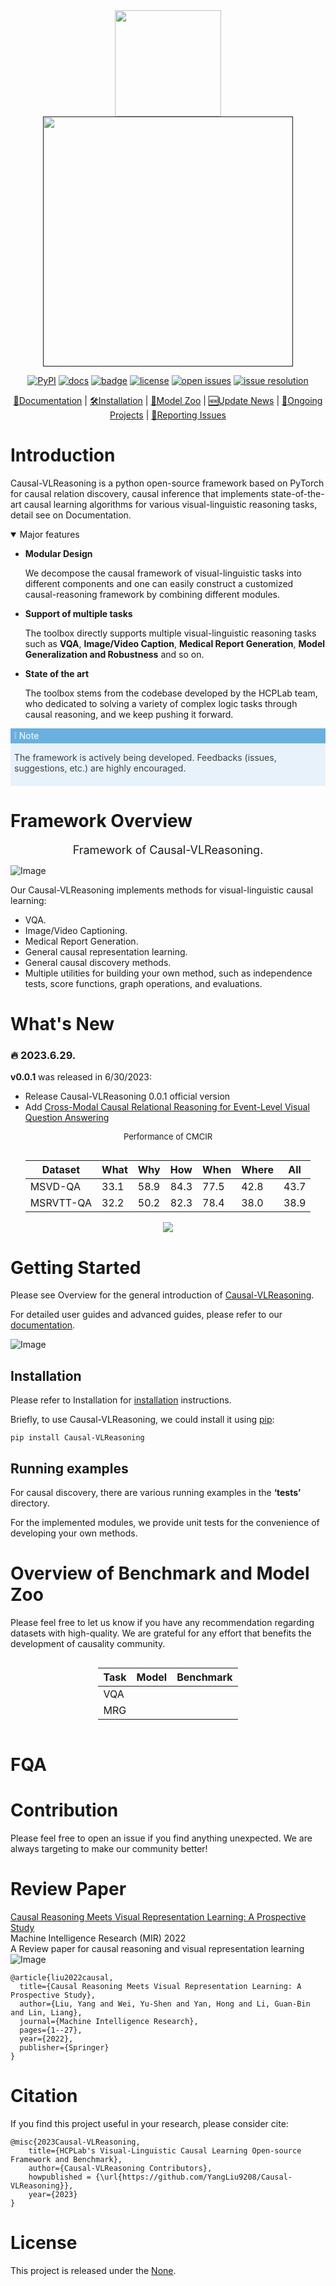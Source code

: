 
<div align="center">
  <div align="center">
      <a href="https://www.sysu-hcp.net/">
      <img src="Images/hcp.jpg" width="170"/>
      </a>
    <a href="">
    <img src="Images/CVLR.jpg" width="400"/>
    </a>
  </div>

  
[![PyPI](https://img.shields.io/pypi/v/0.0.1)]()
[![docs](https://img.shields.io/badge/docs-latest-blue)]()
[![badge](https://github.com/open-mmlab/mmdetection/workflows/build/badge.svg)](https://github.com/open-mmlab/mmdetection/actions)
[![license](https://img.shields.io/github/license/open-mmlab/mmdetection.svg)](https://github.com/open-mmlab/mmdetection/blob/main/LICENSE)
[![open issues](https://isitmaintained.com/badge/open/open-mmlab/mmdetection.svg)](https://github.com/open-mmlab/mmdetection/issues)
[![issue resolution](https://isitmaintained.com/badge/resolution/open-mmlab/mmdetection.svg)](https://github.com/open-mmlab/mmdetection/issues)

[📘Documentation]() |
[🛠️Installation]() |
[👀Model Zoo]() |
[🆕Update News]() |
[🚀Ongoing Projects]() |
[🤔Reporting Issues]()

</div>



# Introduction  
<div>
Causal-VLReasoning is a python open-source framework based on PyTorch for causal relation discovery, causal inference that implements state-of-the-art causal learning algorithms for various visual-linguistic reasoning tasks, detail see on <a hraf="">Documentation</a>.
<p> </p>
</div>

<details open>
<summary>Major features</summary>

- **Modular Design**

  We decompose the causal framework of visual-linguistic tasks into different components and one can easily construct a customized causal-reasoning framework by combining different modules.

- **Support of multiple tasks**

  The toolbox directly supports multiple visual-linguistic reasoning tasks such as **VQA**, **Image/Video Caption**, **Medical Report Generation**, **Model Generalization and Robustness** and so on.

- **State of the art**

  The toolbox stems from the codebase developed by the HCPLab team, who dedicated to solving a variety of complex logic tasks through causal reasoning, and we keep pushing it forward.

</details>



<style type="text/css" rel="stylesheet">
  .admonition_note {
  margin: 0px 0px 12px;
  padding: 6px;
  color: #404040;
  background-color: #E7F2FA;
  }
  
  .admonition_title {
  margin: -6px -6px 6px;
  padding: 3px 6px;
  color: #FFFFFF;
  background-color: #6AB0DE;
  }
</style>

<div class="admonition_note">
<p class="admonition_title">❕ Note</p>
<p>The framework is actively being developed. Feedbacks (issues, suggestions, etc.) are highly encouraged.</p>
</div>

# Framework Overview

<div align="center"><font size=4>
Framework of Causal-VLReasoning.
</font>
</div>

![Image](Images/Opensource.png)        

Our Causal-VLReasoning implements methods for visual-linguistic causal learning:

* VQA.
* Image/Video Captioning.
* Medical Report Generation.
* General causal representation learning.
* General causal discovery methods.
* Multiple utilities for building your own method, such as independence tests, score functions, graph operations, and evaluations.

# What's New

### 🔥 **2023.6.29**.
**v0.0.1** was released in 6/30/2023:

- Release Causal-VLReasoning 0.0.1 official version
- Add [Cross-Modal Causal Relational Reasoning for Event-Level Visual Question Answering](https://github.com/YangLiu9208/CMCIR) 

<style>
.tab_center
{
width: auto;
display: table;
margin-left: auto;
margin-right: auto;
}
</style>

<p align="center"><font size=2.>Performance of CMCIR</font></p>

<div class="tab_center">

| Dataset   | What | Why  | How  | When | Where | All  |
| --------- | ---- | ---  | ---- |----- |-------| ---- |
| MSVD-QA   | 33.1 | 58.9 | 84.3 | 77.5 | 42.8  | 43.7 |
| MSRVTT-QA | 32.2 | 50.2 | 82.3 | 78.4 | 38.0  | 38.9 |
</div>

<div align=center>
<img src="Images/CMCIR.gif"/>
</div>

# Getting Started
Please see Overview for the general introduction of [Causal-VLReasoning]().

For detailed user guides and advanced guides, please refer to our [documentation]().

  
![Image](Images/framework.png) 

## Installation

Please refer to Installation for [installation]() instructions.

Briefly, to use Causal-VLReasoning, we could install it using [pip](https://pypi.org/project/Causal-VLReasoning/):

```
pip install Causal-VLReasoning
```

## Running examples

For causal discovery, there are various running examples in the **‘tests’** directory.

For the implemented modules, we provide unit tests for the convenience of developing your own methods.

# Overview of Benchmark and Model Zoo

Please feel free to let us know if you have any recommendation regarding datasets with high-quality. We are grateful for any effort that benefits the development of causality community.

<div class="tab_center">

|Task | Model | Benchmark |
| --- | ----- | --------- |
| VQA |       |           |
| MRG |       |           |
</div>

# FQA

# Contribution

Please feel free to open an issue if you find anything unexpected.
We are always targeting to make our community better!

# Review Paper
[Causal Reasoning Meets Visual Representation Learning: A Prospective Study](https://link.springer.com/article/10.1007/s11633-022-1362-z)     
Machine Intelligence Research (MIR) 2022      
A Review paper for causal reasoning and visual representation learning       
![Image](Images/MIR.png)    

```
@article{liu2022causal,
  title={Causal Reasoning Meets Visual Representation Learning: A Prospective Study},
  author={Liu, Yang and Wei, Yu-Shen and Yan, Hong and Li, Guan-Bin and Lin, Liang},
  journal={Machine Intelligence Research},
  pages={1--27},
  year={2022},
  publisher={Springer}
}
```

# Citation    
If you find this project useful in your research, please consider cite:    
```
@misc{2023Causal-VLReasoning,
    title={HCPLab's Visual-Linguistic Causal Learning Open-source Framework and Benchmark},
    author={Causal-VLReasoning Contributors},
    howpublished = {\url{https://github.com/YangLiu9208/Causal-VLReasoning}},
    year={2023}
}
``` 
# License
This project is released under the [None]().
